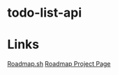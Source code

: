 # todo-list-api


# Links
[Roadmap.sh](https://roadmap.sh/projects/todo-list-api)
[Roadmap Project Page](https://roadmap.sh/projects/todo-list-api/solutions?u=66f6d9c1c45e253cb0e633aa)

